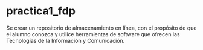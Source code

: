 # practica1_fdp
Se crear un repositorio de almacenamiento en línea, con el propósito de que el alumno conozca y utilice herramientas de software que ofrecen las Tecnologías de la Información y Comunicación.
